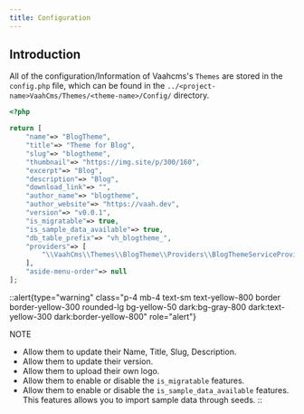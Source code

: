 ```yaml
---
title: Configuration
---
```


## Introduction

All of the configuration/Information of Vaahcms's `Themes` are stored in the `config.php` file, which can be found in the `../<project-name>VaahCms/Themes/<theme-name>/Config/` directory.


```php
<?php

return [
    "name"=> "BlogTheme",
    "title"=> "Theme for Blog",
    "slug"=> "blogtheme",
    "thumbnail"=> "https://img.site/p/300/160",
    "excerpt"=> "Blog",
    "description"=> "Blog",
    "download_link"=> "",
    "author_name"=> "blogtheme",
    "author_website"=> "https://vaah.dev",
    "version"=> "v0.0.1",
    "is_migratable"=> true,
    "is_sample_data_available"=> true,
    "db_table_prefix"=> "vh_blogtheme_",
    "providers"=> [
        "\\VaahCms\\Themes\\BlogTheme\\Providers\\BlogThemeServiceProvider"
    ],
    "aside-menu-order"=> null
];
```
::alert{type="warning" class="p-4 mb-4 text-sm text-yellow-800 border border-yellow-300 rounded-lg bg-yellow-50 dark:bg-gray-800 dark:text-yellow-300 dark:border-yellow-800" role="alert"}

 NOTE   

- Allow them to update their Name, Title, Slug, Description.
- Allow them to update their version.
- Allow them to upload their own logo.
- Allow them to enable or disable the `is_migratable` features.
- Allow them to enable or disable the `is_sample_data_available` features. This features allows you to import sample data through seeds.
::
